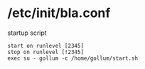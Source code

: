 # /etc/init/bla.conf
startup script
```
start on runlevel [2345]
stop on runlevel [!2345]
exec su - gollum -c /home/gollum/start.sh
```
